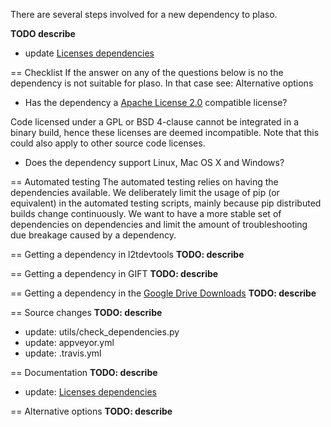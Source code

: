 There are several steps involved for a new dependency to plaso.

**TODO describe**
* update [Licenses dependencies](https://github.com/log2timeline/plaso/wiki/Licenses-dependencies)

== Checklist
If the answer on any of the questions below is no the dependency is not suitable for plaso. In that case see: Alternative options

* Has the dependency a [Apache License 2.0](http://www.apache.org/licenses/LICENSE-2.0) compatible license?

Code licensed under a GPL or BSD 4-clause cannot be integrated in a binary build, hence these licenses are deemed incompatible. Note that this could also apply to other source code licenses.

* Does the dependency support Linux, Mac OS X and Windows?

== Automated testing
The automated testing relies on having the dependencies available. We deliberately limit the usage of pip (or equivalent) in the automated testing scripts, mainly because pip distributed builds change continuously. We want to have a more stable set of dependencies on dependencies and limit the amount of troubleshooting due breakage caused by a dependency.

== Getting a dependency in l2tdevtools
**TODO: describe**

== Getting a dependency in GIFT
**TODO: describe**

== Getting a dependency in the [Google Drive Downloads](https://googledrive.com/host/0B30H7z4S52FleW5vUHBnblJfcjg/)
**TODO: describe**

== Source changes
**TODO: describe**

* update: utils/check_dependencies.py
* update: appveyor.yml
* update: .travis.yml

== Documentation
**TODO: describe**

* update: [Licenses dependencies](https://github.com/log2timeline/plaso/wiki/Licenses-dependencies)

== Alternative options
**TODO: describe**